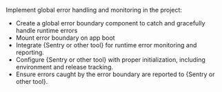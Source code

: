 Implement global error handling and monitoring in the project:
- Create a global error boundary component to catch and gracefully handle runtime errors
- Mount error boundary on app boot
- Integrate {Sentry or other tool} for runtime error monitoring and reporting.
- Configure {Sentry or other tool} with proper initialization, including environment and release tracking.
- Ensure errors caught by the error boundary are reported to {Sentry or other tool}.
